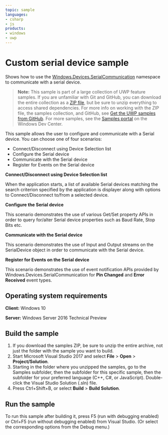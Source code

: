```yaml
---
topic: sample
languages:
- csharp
- js
products:
- windows
- uwp
---
```


<!---
  category: DevicesSensorsAndPower
  samplefwlink: http://go.microsoft.com/fwlink/p/?LinkId=620529
--->

# Custom serial device sample

Shows how to use the [Windows.Devices.SerialCommunication](https://msdn.microsoft.com/library/windows/apps/windows.devices.serialcommunication.aspx) 
namespace to communicate with a serial device.

> **Note:** This sample is part of a large collection of UWP feature samples. 
> If you are unfamiliar with Git and GitHub, you can download the entire collection as a 
> [ZIP file](https://github.com/Microsoft/Windows-universal-samples/archive/master.zip), but be 
> sure to unzip everything to access shared dependencies. For more info on working with the ZIP file, 
> the samples collection, and GitHub, see [Get the UWP samples from GitHub](https://aka.ms/ovu2uq). 
> For more samples, see the [Samples portal](https://aka.ms/winsamples) on the Windows Dev Center. 

This sample allows the user to configure and communicate with a Serial device. You can choose one of four scenarios:

-   Connect/Disconnect using Device Selection list
-   Configure the Serial device
-   Communicate with the Serial device
-   Register for Events on the Serial device

**Connect/Disconnect using Device Selection list**

When the application starts, a list of available Serial devices matching the search criterion specified by the application is displayer along with options to Connect/Disconnect to/from a selected device.

**Configure the Serial device**

This scenario demonstrates the use of various Get/Set property APIs in order to query for/alter Serial device properties such as Baud Rate, Stop Bits etc.

**Communicate with the Serial device**

This scenario demonstrates the use of Input and Output streams on the SerialDevice object in order to communicate with the Serial device.

**Register for Events on the Serial device**

This scenario demonstrates the use of event notification APIs provided by Windows.Devices.SerialCommunication for **Pin Changed** and **Error Received** event types.

## Operating system requirements

**Client:** Windows 10

**Server:** Windows Server 2016 Technical Preview

## Build the sample

1. If you download the samples ZIP, be sure to unzip the entire archive, not just the folder with the sample you want to build. 
2. Start Microsoft Visual Studio 2017 and select **File** \> **Open** \> **Project/Solution**.
3. Starting in the folder where you unzipped the samples, go to the Samples subfolder, then the subfolder for this specific sample, then the subfolder for your preferred language (C++, C#, or JavaScript). Double-click the Visual Studio Solution (.sln) file.
4. Press Ctrl+Shift+B, or select **Build** \> **Build Solution**.

## Run the sample

To run this sample after building it, press F5 (run with debugging enabled) or Ctrl+F5 (run without debugging enabled) from Visual Studio. (Or select the corresponding options from the Debug menu.)
